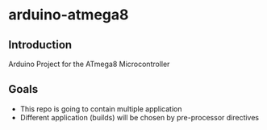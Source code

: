 # arduino-atmega8

## Introduction

Arduino Project for the ATmega8 Microcontroller

## Goals

- This repo is going to contain multiple application
- Different application (builds) will be chosen by pre-processor directives
